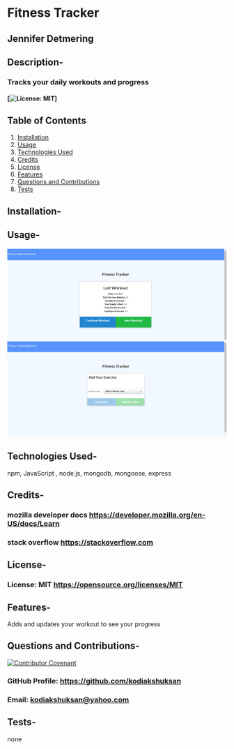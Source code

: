# Fitness Tracker

## Jennifer Detmering

## Description-

### Tracks your daily workouts and progress

#### [![License: MIT](https://img.shields.io/badge/License-MIT-yellow.svg)]

## Table of Contents

1. [Installation](#installation)
2. [Usage](#usage)
3. [Technologies Used](#technologies_used)
4. [Credits](#credits)
5. [License](#license)
6. [Features](#features)
7. [Questions and Contributions](#questions_and_contributions)
8. [Tests](#tests)

## Installation-

## Usage-

![picture of website homepage](./fitnessHomepage.png)
![picture of add exercise page](./addExercise.png)

## Technologies Used-

npm, JavaScript , node.js, mongodb, mongoose, express

## Credits-

### mozilla developer docs https://developer.mozilla.org/en-US/docs/Learn

### stack overflow https://stackoverflow.com

## License-

### License: MIT https://opensource.org/licenses/MIT

## Features-

Adds and updates your workout to see your progress

## Questions and Contributions-

[![Contributor Covenant](https://img.shields.io/badge/Contributor%20Covenant-2.0-4baaaa.svg)](code_of_conduct.md)

### GitHub Profile: https://github.com/kodiakshuksan

### Email: kodiakshuksan@yahoo.com

## Tests-

none
